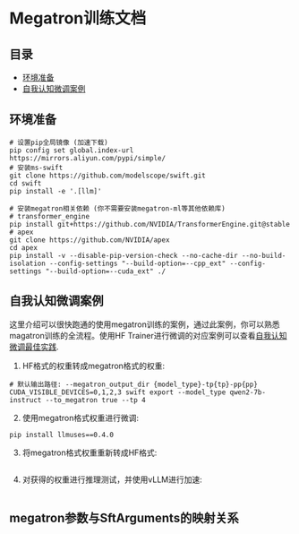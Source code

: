 # Megatron训练文档

## 目录
- [环境准备](#环境准备)
- [自我认知微调案例](#自我认知微调案例)


## 环境准备

```shell
# 设置pip全局镜像 (加速下载)
pip config set global.index-url https://mirrors.aliyun.com/pypi/simple/
# 安装ms-swift
git clone https://github.com/modelscope/swift.git
cd swift
pip install -e '.[llm]'

# 安装megatron相关依赖 (你不需要安装megatron-ml等其他依赖库)
# transformer_engine
pip install git+https://github.com/NVIDIA/TransformerEngine.git@stable
# apex
git clone https://github.com/NVIDIA/apex
cd apex
pip install -v --disable-pip-version-check --no-cache-dir --no-build-isolation --config-settings "--build-option=--cpp_ext" --config-settings "--build-option=--cuda_ext" ./
```


## 自我认知微调案例
这里介绍可以很快跑通的使用megatron训练的案例，通过此案例，你可以熟悉magatron训练的全流程。使用HF Trainer进行微调的对应案例可以查看[自我认知微调最佳实践](自我认知微调最佳实践.md). 

1. HF格式的权重转成megatron格式的权重:
```shell
# 默认输出路径: --megatron_output_dir {model_type}-tp{tp}-pp{pp}
CUDA_VISIBLE_DEVICES=0,1,2,3 swift export --model_type qwen2-7b-instruct --to_megatron true --tp 4
```

2. 使用megatron格式权重进行微调:
```
pip install llmuses==0.4.0
```

3. 将megatron格式权重重新转成HF格式:
```

```

4. 对获得的权重进行推理测试，并使用vLLM进行加速:
```

```


## megatron参数与SftArguments的映射关系
